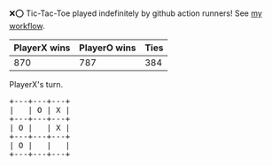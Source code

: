 :x::o: Tic-Tac-Toe played indefinitely by github action runners! See [my workflow](.github/workflows/play.yaml).

|PlayerX wins|PlayerO wins|Ties|
|-|-|-|
|870|787|384|

PlayerX's turn.

<pre>
+---+---+---+
|   | O | X |
+---+---+---+
| O |   | X |
+---+---+---+
| O |   |   |
+---+---+---+
</pre>
